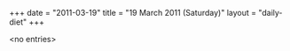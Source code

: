 +++
date = "2011-03-19"
title = "19 March 2011 (Saturday)"
layout = "daily-diet"
+++

\<no entries\>